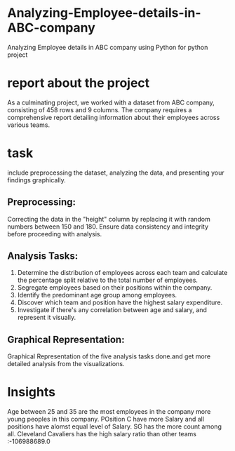 # Analyzing-Employee-details-in-ABC-company
Analyzing Employee details in ABC company using Python for python project
# report about the project
As a culminating project, we worked with a dataset from ABC company, consisting of 458 rows and 9 columns. The company requires a comprehensive report detailing information about their employees across various teams. 
# task
include preprocessing the dataset, analyzing the data, and presenting your findings graphically.

## Preprocessing:
Correcting the data in the "height" column by replacing it with random numbers between 150 and 180. Ensure data consistency and integrity before proceeding with analysis.

## Analysis Tasks:
1. Determine the distribution of employees across each team and calculate the percentage split relative to the total number of employees.
2. Segregate employees based on their positions within the company. 
3. Identify the predominant age group among employees.
4. Discover which team and position have the highest salary expenditure.
5. Investigate if there's any correlation between age and salary, and represent it visually.

## Graphical Representation:
 Graphical Representation of the five analysis tasks done.and get more detailed analysis from the visualizations.

 # Insights
 Age between 25 and 35 are the most employees in the company more young peoples in this company. POsition C have more Salary and all positions have alomst equal level of Salary.
 SG has the more count among all.
 Cleveland Cavaliers has the high salary ratio than other teams :-106988689.0
 
